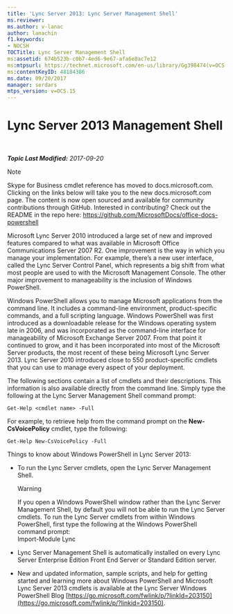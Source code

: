 ```yaml
---
title: 'Lync Server 2013: Lync Server Management Shell'
ms.reviewer: 
ms.author: v-lanac
author: lanachin
f1.keywords:
- NOCSH
TOCTitle: Lync Server Management Shell
ms:assetid: 674b523b-c0b7-4ed6-9e67-afa6e8ac7e12
ms:mtpsurl: https://technet.microsoft.com/en-us/library/Gg398474(v=OCS.15)
ms:contentKeyID: 48184386
ms.date: 09/20/2017
manager: serdars
mtps_version: v=OCS.15
---
```


<div data-xmlns="http://www.w3.org/1999/xhtml">

<div class="topic" data-xmlns="http://www.w3.org/1999/xhtml" data-msxsl="urn:schemas-microsoft-com:xslt" data-cs="https://msdn.microsoft.com/">

<div data-asp="https://msdn2.microsoft.com/asp">

# Lync Server 2013 Management Shell

</div>

<div id="mainSection">

<div id="mainBody">

<span> </span>

_**Topic Last Modified:** 2017-09-20_

<div>


> [!NOTE]  
> Skype for Business cmdlet reference has moved to docs.microsoft.com. Clicking on the links below will take you to the new docs.microsoft.com page. The content is now open sourced and available for community contributions through GitHub. Interested in contributing? Check out the README in the repo here: <A href="https://github.com/microsoftdocs/office-docs-powershell">https://github.com/MicrosoftDocs/office-docs-powershell</A>



</div>

Microsoft Lync Server 2010 introduced a large set of new and improved features compared to what was available in Microsoft Office Communications Server 2007 R2. One improvement is the way in which you manage your implementation. For example, there’s a new user interface, called the Lync Server Control Panel, which represents a big shift from what most people are used to with the Microsoft Management Console. The other major improvement to manageability is the inclusion of Windows PowerShell.

Windows PowerShell allows you to manage Microsoft applications from the command line. It includes a command-line environment, product-specific commands, and a full scripting language. Windows PowerShell was first introduced as a downloadable release for the Windows operating system late in 2006, and was incorporated as the command-line interface for manageability of Microsoft Exchange Server 2007. From that point it continued to grow, and it has been incorporated into most of the Microsoft Server products, the most recent of these being Microsoft Lync Server 2013. Lync Server 2010 introduced close to 550 product-specific cmdlets that you can use to manage every aspect of your deployment.

The following sections contain a list of cmdlets and their descriptions. This information is also available directly from the command line. Simply type the following at the Lync Server Management Shell command prompt:

    Get-Help <cmdlet name> -Full

For example, to retrieve help from the command prompt on the **New-CsVoicePolicy** cmdlet, type the following:

    Get-Help New-CsVoicePolicy -Full

Things to know about Windows PowerShell in Lync Server 2013:

  - To run the Lync Server cmdlets, open the Lync Server Management Shell.
    
    <div>
    

    > [!WARNING]  
    > If you open a Windows PowerShell window rather than the Lync Server Management Shell, by default you will not be able to run the Lync Server cmdlets. To run the Lync Server cmdlets from within Windows PowerShell, first type the following at the Windows PowerShell command prompt:<BR>Import-Module Lync

    
    </div>

  - Lync Server Management Shell is automatically installed on every Lync Server Enterprise Edition Front End Server or Standard Edition server.

  - New and updated information, sample scripts, and help for getting started and learning more about Windows PowerShell and Microsoft Lync Server 2013 cmdlets is available at the Lync Server Windows PowerShell Blog [https://go.microsoft.com/fwlink/p/?linkId=203150](https://go.microsoft.com/fwlink/p/?linkid=203150).

</div>

<span> </span>

</div>

</div>

</div>

